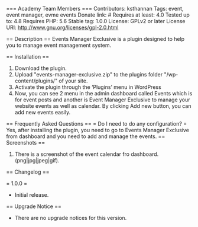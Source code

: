 === Academy Team Members ===
Contributors: ksthannan
Tags: event, event manager, evme events
Donate link: #
Requires at least: 4.0
Tested up to: 4.8
Requires PHP: 5.6
Stable tag: 1.0.0
License: GPLv2 or later
License URI: http://www.gnu.org/licenses/gpl-2.0.html

== Description ==
Events Manager Exclusive is a plugin designed to help you to manage event management system.

== Installation ==
1. Download the plugin.
2. Upload \"events-manager-exclusive.zip\" to the plugins folder \"/wp-content/plugins/\" of your site.
3. Activate the plugin through the ‘Plugins’ menu in WordPress
4. Now, you can see 2 menu in the admin dashboard called Events which is for event posts and another is Event Manager Exclusive to manage your website events as well as calendar. By clicking Add new button, you can add new events easily. 

== Frequently Asked Questions ==
= Do I need to do any configuration? =
Yes, after installing the plugin, you need to go to Events Manager Exclusive from dashboard and you need to add and manage the events. 
== Screenshots ==
1. There is a screenshot of the event calendar fro dashboard.(png|jpg|jpeg|gif).

== Changelog ==

= 1.0.0 =
* Initial release.

== Upgrade Notice ==
* There are no upgrade notices for this version.






